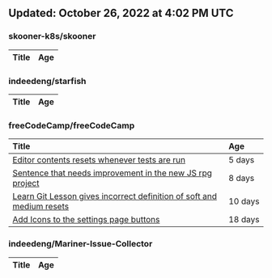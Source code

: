 ## Updated: October 26, 2022 at 4:02 PM UTC


### skooner-k8s/skooner
|**Title**|**Age**|
|:----|:----|


### indeedeng/starfish
|**Title**|**Age**|
|:----|:----|


### freeCodeCamp/freeCodeCamp
|**Title**|**Age**|
|:----|:----|
|[Editor contents resets whenever tests are run](https://github.com/freeCodeCamp/freeCodeCamp/issues/48173)|5&nbsp;days|
|[Sentence that needs improvement in the new JS rpg project](https://github.com/freeCodeCamp/freeCodeCamp/issues/48118)|8&nbsp;days|
|[Learn Git Lesson gives incorrect definition of soft and medium resets](https://github.com/freeCodeCamp/freeCodeCamp/issues/48079)|10&nbsp;days|
|[Add Icons to the settings page buttons](https://github.com/freeCodeCamp/freeCodeCamp/issues/47924)|18&nbsp;days|


### indeedeng/Mariner-Issue-Collector
|**Title**|**Age**|
|:----|:----|